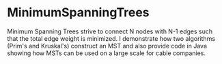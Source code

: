# MinimumSpanningTrees
Minimum Spanning Trees strive to connect N nodes with N-1 edges such that the total edge weight is minimized. I demonstrate how two algorithms (Prim's and Kruskal's) construct an MST and also provide code in Java showing how MSTs can be used on a large scale for cable companies.
